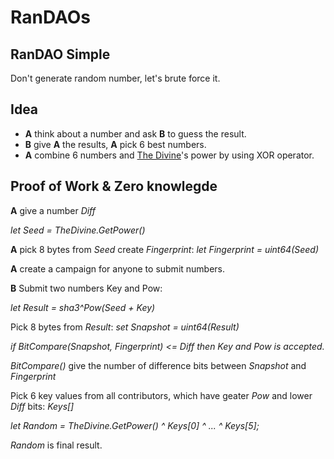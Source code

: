 # RanDAOs

## RanDAO Simple

Don't generate random number, let's brute force it.

## Idea

* **A** think about a number and ask **B** to guess the result.
* **B** give **A** the results, **A** pick 6 best numbers.
* **A** combine 6 numbers and [The Divine](https://github.com/tad88dev/thedivine)'s power by using XOR operator.

## Proof of Work & Zero knowlegde

**A** give a number *Diff*

*let Seed = TheDivine.GetPower()*

**A** pick 8 bytes from *Seed* create *Fingerprint*: *let Fingerprint = uint64(Seed)*

**A** create a campaign for anyone to submit numbers.

**B** Submit two numbers Key and Pow:

*let Result = sha3^Pow(Seed + Key)*

Pick 8 bytes from *Result*: *set Snapshot = uint64(Result)*

*if BitCompare(Snapshot, Fingerprint) <= Diff then Key and Pow is accepted.* 

*BitCompare()* give the number of difference bits between *Snapshot* and *Fingerprint*

Pick 6 key values from all contributors, which have geater *Pow* and lower *Diff* bits: *Keys[]*

*let Random = TheDivine.GetPower() ^ Keys[0] ^ ... ^ Keys[5];*

*Random* is final result. 
